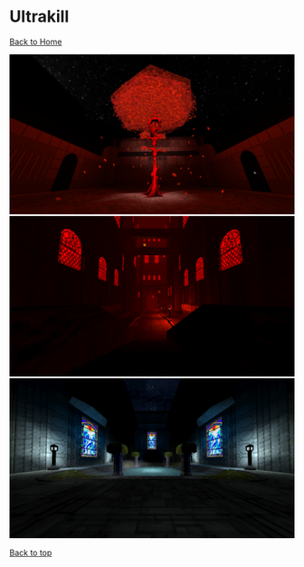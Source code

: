 # Ultrakill

[Back to Home](https://github.com/RickyFoots/Wallpapers/tree/main)

</h1>

<img src="https://github.com/RickyFoots/Wallpapers/blob/main/Collection/Video%20Games/Ultrakill/Ultrakill.jpg">

<img src="https://github.com/RickyFoots/Wallpapers/blob/main/Collection/Video%20Games/Ultrakill/Ultrakill-City.png">

<img src="https://github.com/RickyFoots/Wallpapers/blob/main/Collection/Video%20Games/Ultrakill/Ultrakill-Level.png">

[Back to top](#Top)